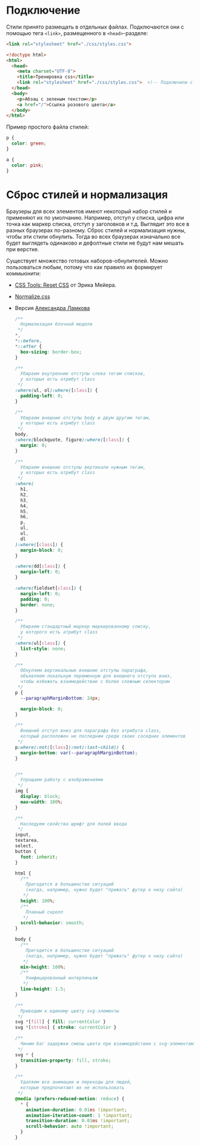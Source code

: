 # Подключение

Стили принято размещать в отдельных файлах. Подключаются они с помощью тега `<link>`, размещенного в `<head>`-разделе:

```html
<link rel="stylesheet" href="./css/styles.css">
```

```html
<!doctype html>
<html>
  <head>
    <meta charset="UTF-8">
    <title>Тренировка css</title>
    <link rel="stylesheet" href="./css/styles.css">  <!-- Подключили стили -->
  </head>
  <body>
    <p>Абзац с зеленым текстом</p>
    <a href="/">Ссылка розового цвета</a>
  </body>
</html>
```

Пример простого файла стилей:

```css
p {
  color: green;
}

a {
  color: pink;
}
```

# Сброс стилей и нормализация

Браузеры для всех элементов имеют некоторый набор стилей и применяют их по умолчанию. Например, отступ у списка, цифра или точка как маркер списка, отступ у заголовков и т.д. Выглядит это все в разных браузерах по-разному. Сброс стилей и нормализация нужны, чтобы эти стили обнулить. Тогда во всех браузерах изначально все будет выглядеть одинаково и дефолтные стили не будут нам мешать при верстке.

Существует множество готовых наборов-обнулителей. Можно пользоваться любым, потому что как правило их формирует коммьюнити:

* [CSS Tools: Reset CSS](https://meyerweb.com/eric/tools/css/reset/reset.css) от Эрика Мейера.

* [Normalize.css](https://necolas.github.io/normalize.css/)

* Версия [Александра Ламкова](https://raw.githubusercontent.com/aleksanderlamkov/css-normalize/main/index.css)

  ```css
  /**
    Нормализация блочной модели
   */
  *,
  *::before,
  *::after {
    box-sizing: border-box;
  }
  
  /**
    Убираем внутренние отступы слева тегам списков,
    у которых есть атрибут class
   */
  :where(ul, ol):where([class]) {
    padding-left: 0;
  }
  
  /**
    Убираем внешние отступы body и двум другим тегам,
    у которых есть атрибут class
   */
  body,
  :where(blockquote, figure):where([class]) {
    margin: 0;
  }
  
  /**
    Убираем внешние отступы вертикали нужным тегам,
    у которых есть атрибут class
   */
  :where(
    h1,
    h2,
    h3,
    h4,
    h5,
    h6,
    p,
    ul,
    ol,
    dl
  ):where([class]) {
    margin-block: 0;
  }
  
  :where(dd[class]) {
    margin-left: 0;
  }
  
  :where(fieldset[class]) {
    margin-left: 0;
    padding: 0;
    border: none;
  }
  
  /**
    Убираем стандартный маркер маркированному списку,
    у которого есть атрибут class
   */
  :where(ul[class]) {
    list-style: none;
  }
  
  /**
    Обнуляем вертикальные внешние отступы параграфа,
    объявляем локальную переменную для внешнего отступа вниз,
    чтобы избежать взаимодействие с более сложным селектором
   */
  p {
    --paragraphMarginBottom: 24px;
  
    margin-block: 0;
  }
  
  /**
    Внешний отступ вниз для параграфа без атрибута class,
    который расположен не последним среди своих соседних элементов
   */
  p:where(:not([class]):not(:last-child)) {
    margin-bottom: var(--paragraphMarginBottom);
  }
  
  
  /**
    Упрощаем работу с изображениями
   */
  img {
    display: block;
    max-width: 100%;
  }
  
  /**
    Наследуем свойства шрифт для полей ввода
   */
  input,
  textarea,
  select,
  button {
    font: inherit;
  }
  
  html {
    /**
      Пригодится в большинстве ситуаций
      (когда, например, нужно будет "прижать" футер к низу сайта)
     */
    height: 100%;
    /**
      Плавный скролл
     */
    scroll-behavior: smooth;
  }
  
  body {
    /**
      Пригодится в большинстве ситуаций
      (когда, например, нужно будет "прижать" футер к низу сайта)
     */
    min-height: 100%;
    /**
      Унифицированный интерлиньяж
     */
    line-height: 1.5;
  }
  
  /**
    Приводим к единому цвету svg-элементы
   */
  svg *[fill] { fill: currentColor }
  svg *[stroke] { stroke: currentColor }
  
  /**
    Чиним баг задержки смены цвета при взаимодействии с svg-элементами
   */
  svg * {
    transition-property: fill, stroke;
  }
  
  /**
    Удаляем все анимации и переходы для людей,
    которые предпочитают их не использовать
   */
  @media (prefers-reduced-motion: reduce) {
    * {
      animation-duration: 0.01ms !important;
      animation-iteration-count: 1 !important;
      transition-duration: 0.01ms !important;
      scroll-behavior: auto !important;
    }
  }
  ```

  

